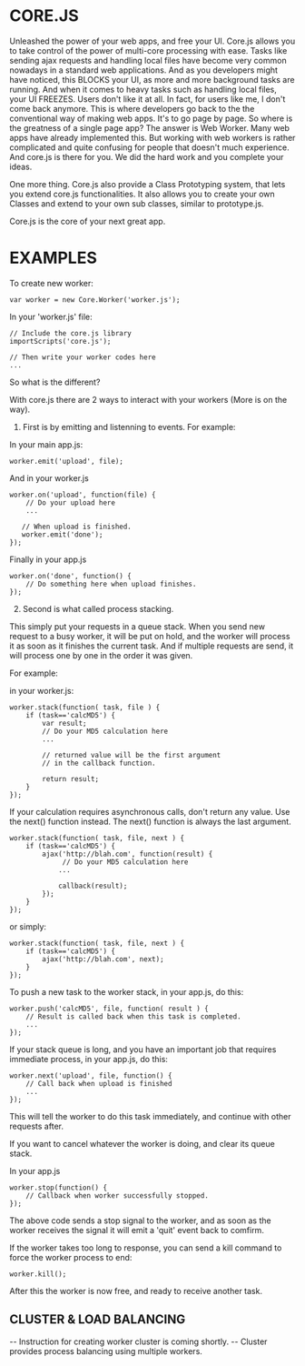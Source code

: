 CORE.JS
====================

Unleashed the power of your web apps, and free your UI. Core.js allows 
you to take control of the power of multi-core processing with ease.
Tasks like sending ajax requests and handling local files have become
very common nowadays in a standard web applications. And as you developers
might have noticed, this BLOCKS your UI, as more and more background tasks
are running. And when it comes to heavy tasks such as handling local files, 
your UI FREEZES. Users don't like it at all. In fact, for users like me, I
don't come back anymore. This is where developers go back to the the
conventional way of making web apps. It's to go page by page. So where is
the greatness of a single page app? The answer is Web Worker. Many web
apps have already implemented this. But working with web workers is rather
complicated and quite confusing for people that doesn't much experience.
And core.js is there for you. We did the hard work and you complete your
ideas.

One more thing. Core.js also provide a Class Prototyping system, that lets
you extend core.js functionalities. It also allows you to create your own
Classes and extend to your own sub classes, similar to prototype.js. 

Core.js is the core of your next great app.


EXAMPLES
====================

To create new worker:
    
    var worker = new Core.Worker('worker.js');

In your 'worker.js' file:
    
    // Include the core.js library
    importScripts('core.js');
    
    // Then write your worker codes here
    ...


So what is the different?

With core.js there are 2 ways to interact with your workers (More is on the way).

1. First is by emitting and listenning to events. For example:

In your main app.js:
    
    worker.emit('upload', file);

And in your worker.js
    
    worker.on('upload', function(file) {
        // Do your upload here
        ...
        
       // When upload is finished.
       worker.emit('done');
    });

Finally in your app.js
    
    worker.on('done', function() {
        // Do something here when upload finishes.
    });

2. Second is what called process stacking.

This simply put your requests in a queue stack. When you send new request to a busy
worker, it will be put on hold, and the worker will process it as soon as it finishes
the current task. And if multiple requests are send, it will process one by one in the
order it was given.

For example:
    
in your worker.js:
    
    worker.stack(function( task, file ) {
        if (task=='calcMD5') {
            var result;
            // Do your MD5 calculation here
            ...
            
            // returned value will be the first argument
            // in the callback function.
            
            return result;
        }
    });

If your calculation requires asynchronous calls, don't return any value.
Use the next() function instead. The next() function is always the last argument.
    
    worker.stack(function( task, file, next ) {
        if (task=='calcMD5') {
            ajax('http://blah.com', function(result) {
                 // Do your MD5 calculation here
                ...
                
                callback(result);
            });
        }
    });

or simply:
    
    worker.stack(function( task, file, next ) {
        if (task=='calcMD5') {
            ajax('http://blah.com', next);
        }
    });


To push a new task to the worker stack, in your app.js, do this:

    worker.push('calcMD5', file, function( result ) {
        // Result is called back when this task is completed.
        ...
    });

If your stack queue is long, and you have an important job that requires
immediate process, in your app.js, do this:
    
    worker.next('upload', file, function() {
        // Call back when upload is finished
        ...
    });

This will tell the worker to do this task immediately, and continue with other
requests after.

If you want to cancel whatever the worker is doing, and clear its queue stack.

In your app.js
    
    worker.stop(function() {
        // Callback when worker successfully stopped.
    });

The above code sends a stop signal to the worker, and as soon as the worker
receives the signal it will emit a 'quit' event back to comfirm.
    
If the worker takes too long to response, you can send a kill command to force
the worker process to end:
    
    worker.kill();

After this the worker is now free, and ready to receive another task.


CLUSTER & LOAD BALANCING
------------------------

-- Instruction for creating worker cluster is coming shortly.
-- Cluster provides process balancing using multiple workers.





    
